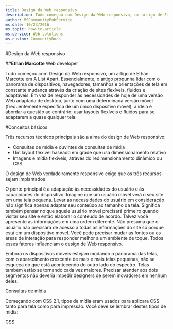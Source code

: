 ```yaml
---
title: Design da Web responsivo
description: Tudo começou com Design da Web responsivo, um artigo de Ethan Marcotte em A List Apart. Essencialmente, o artigo propunha lidar com o panorama de dispositivos, navegadores, tamanhos e orientações de tela em constante mudança através da criação de sites flexíveis, fluidos e adaptáveis.
author: MSCommunityPubService
ms.date: 10/23/2016
ms.topic: how-to-article
ms.service: Web solutions
ms.custom: CommunityDocs
---
```



#Design da Web responsivo

##**Ethan Marcotte**
Web developer

Tudo começou com Design da Web responsivo, um artigo de Ethan Marcotte em A List Apart. Essencialmente, o artigo propunha lidar com o panorama de dispositivos, navegadores, tamanhos e orientações de tela em constante mudança através da criação de sites flexíveis, fluidos e adaptáveis. Em vez de responder às necessidades de hoje de uma versão Web adaptada de desktop, junto com uma determinada versão móvel (frequentemente específica de um único dispositivo móvel), a ideia é abordar a questão ao contrário: usar layouts flexíveis e fluidos para se adaptarem a quase qualquer tela.

#Conceitos básicos

Três recursos técnicos principais são a alma do design de Web responsivo:

* Consultas de mídia e ouvintes de consultas de mídia
* Um layout flexível baseado em grade que usa dimensionamento relativo
* Imagens e mídia flexíveis, através do redimensionamento dinâmico ou CSS

O design de Web verdadeiramente responsivo exige que os três recursos sejam implantados

O ponto principal é a adaptação às necessidades do usuário e às capacidades do dispositivo. Imagine que um usuário móvel verá o seu site em uma tela pequena. Levar as necessidades do usuário em consideração não significa apenas adaptar seu conteúdo ao tamanho da tela. Significa também pensar no que aquele usuário móvel precisará primeiro quando visitar seu site e então elaborar o conteúdo de acordo. Talvez você apresente as informações em uma ordem diferente. Não presuma que o usuário não precisará de acesso a todas as informações do site só porque está em um dispositivo móvel. Você pode precisar mudar as fontes ou as áreas de interação para responder melhor a um ambiente de toque. Todos esses fatores influenciam o design de Web responsivo.

Embora os dispositivos móveis estejam mudando o panorama das telas, com o aparecimento crescente de mais e mais telas pequenas, não se esqueça do que está acontecendo do outro lado do espectro. Telas também estão se tornando cada vez maiores. Precisar atender aos dois segmentos não deveria impedir designers de serem inovadores em nenhum deles. 

Consultas de mídia

Começando com CSS 2.1, tipos de mídia eram usados para aplicara CSS tanto para tela como para impressão. Você deve se lembrar destes tipos de mídia:

CSS
   <link rel="stylesheet" type="text/css" href="style.css" media="screen" />
   <link rel="stylesheet" type="text/css" href="printfriendly.css" media="print" />




